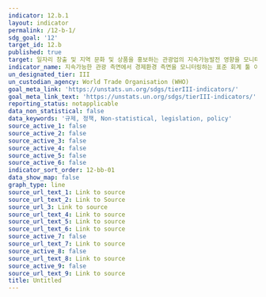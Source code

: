 ```yaml
---
indicator: 12.b.1
layout: indicator
permalink: /12-b-1/
sdg_goal: '12'
target_id: 12.b
published: true
target: 일자리 창출 및 지역 문화 및 상품을 홍보하는 관광업의 지속가능발전 영향을 모니터링 하는 도구 개발 및 이행
indicator_name: 지속가능한 관광 측면에서 경제환경 측면을 모니터링하는 표준 회계 툴 이행
un_designated_tier: III
un_custodian_agency: World Trade Organisation (WHO)
goal_meta_link: 'https://unstats.un.org/sdgs/tierIII-indicators/'
goal_meta_link_text: 'https://unstats.un.org/sdgs/tierIII-indicators/'
reporting_status: notapplicable
data_non_statistical: false
data_keywords: '규제, 정책, Non-statistical, legislation, policy'
source_active_1: false
source_active_2: false
source_active_3: false
source_active_4: false
source_active_5: false
source_active_6: false
indicator_sort_order: 12-bb-01
data_show_map: false
graph_type: line
source_url_text_1: Link to source
source_url_text_2: Link to Source
source_url_3: Link to source
source_url_text_4: Link to source
source_url_text_5: Link to source
source_url_text_6: Link to source
source_active_7: false
source_url_text_7: Link to source
source_active_8: false
source_url_text_8: Link to source
source_active_9: false
source_url_text_9: Link to source
title: Untitled
---
```

